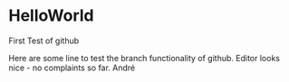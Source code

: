 # HelloWorld
First Test of github 

Here are some line to test the branch functionality of github. 
Editor looks nice - no complaints so far. 
André 
